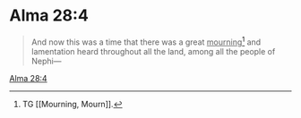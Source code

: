 # Alma 28:4

> And now this was a time that there was a great <u>mourning</u>[^a] and lamentation heard throughout all the land, among all the people of Nephi—

[Alma 28:4](https://www.churchofjesuschrist.org/study/scriptures/bofm/alma/28?lang=eng&id=p4#p4)


[^a]: TG [[Mourning, Mourn]].
